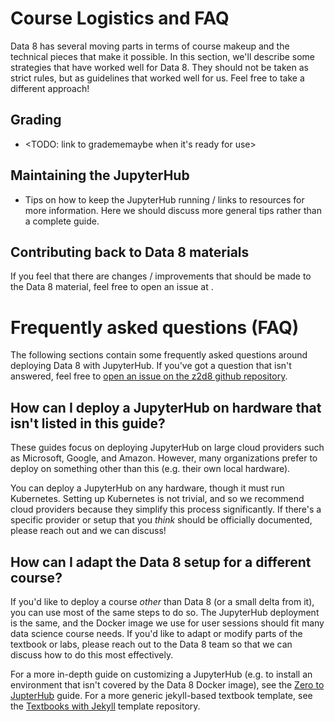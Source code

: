 # Course Logistics and FAQ

Data 8 has several moving parts in terms of course makeup and the
technical pieces that make it possible. In this section, we'll describe
some strategies that have worked well for Data 8. They should not be
taken as strict rules, but as guidelines that worked well for us. Feel
free to take a different approach!

## Grading

* <TODO: link to gradememaybe when it's ready for use>

## Maintaining the JupyterHub

* Tips on how to keep the JupyterHub running / links to resources for more
  information. Here we should discuss more general tips rather than a complete
  guide.

## Contributing back to Data 8 materials

If you feel that there are changes / improvements that should be made to
the Data 8 material, feel free to open an issue at <TODO INSERT PROPER CHANNEL HERE>.


# Frequently asked questions (FAQ)

The following sections contain some frequently asked questions around deploying
Data 8 with JupyterHub. If you've got a question that isn't answered, feel free
to [open an issue on the z2d8 github repository](https://github.com/data-8/zero-to-data-8/issues).

## How can I deploy a JupyterHub on hardware that isn't listed in this guide?

These guides focus on deploying JupyterHub on large cloud providers such as
Microsoft, Google, and Amazon. However, many organizations prefer to deploy on
something other than this (e.g. their own local hardware).

You can deploy a
JupyterHub on any hardware, though it must run Kubernetes. Setting up Kubernetes
is not trivial, and so we recommend cloud providers because they simplify this
process significantly. If there's a specific provider or setup that you *think*
should be officially documented, please reach out and we can discuss!

## How can I adapt the Data 8 setup for a different course?

If you'd like to deploy a course _other_ than Data 8 (or a small delta from it),
you can use most of the same steps to do so. The JupyterHub deployment is the same,
and the Docker image we use for user sessions should fit many data science course
needs. If you'd like to adapt or modify parts of the textbook or labs, please reach
out to the Data 8 team so that we can discuss how to do this most effectively.

For a more in-depth guide on customizing a JupyterHub (e.g. to install an environment
that isn't covered by the Data 8 Docker image), see the [Zero to JupterHub](https://z2jh.jupyter.org)
guide. For a more generic jekyll-based textbook template, see the
[Textbooks with Jekyll](https://github.com/choldgraf/textbook-jekyll-template)
template repository.
